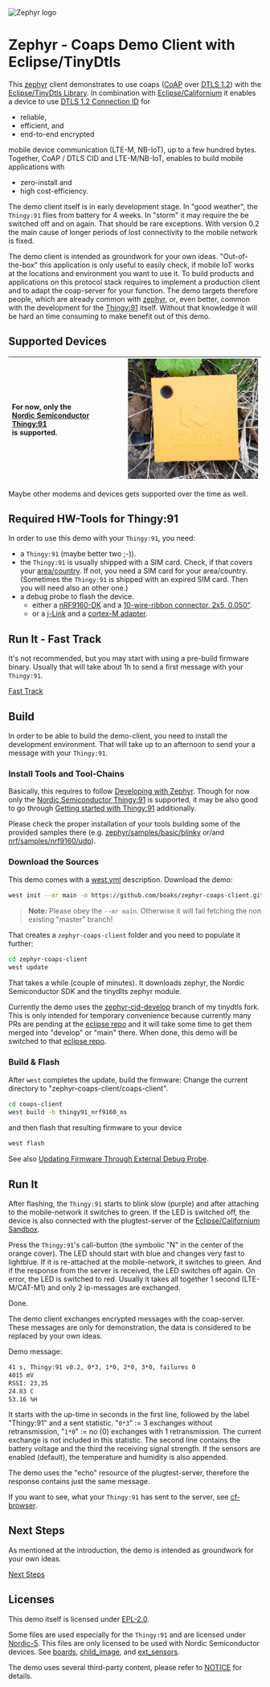 ![Zephyr logo](https://github.com/zephyrproject-rtos/zephyr/raw/main/doc/_static/images/kite.png)

# Zephyr - Coaps Demo Client with Eclipse/TinyDtls

This [zephyr](https://www.zephyrproject.org/) client demonstrates to use coaps ([CoAP](https://tools.ietf.org/html/rfc7252) over [DTLS 1.2](https://tools.ietf.org/html/rfc6347)) with the [Eclipse/TinyDtls Library](https://github.com/eclipse/tinydtls). In combination with [Eclipse/Californium](https://github.com/eclipse/californium) it enables a device to use [DTLS 1.2 Connection ID](https://tools.ietf.org/html/rfc9146) for 

- reliable, 
- efficient, and 
- end-to-end encrypted

mobile device communication (LTE-M, NB-IoT), up to a few hundred bytes. Together, CoAP / DTLS CID and LTE-M/NB-IoT, enables to build mobile applications with 

- zero-install and 
- high cost-efficiency.

The demo client itself is in early development stage. In "good weather", the `Thingy:91` flies from battery for 4 weeks. In "storm" it may require the be switched off and on again. That should be rare exceptions. With version 0.2 the main cause of longer periods of lost connectivity to the mobile network is fixed.

The demo client is intended as groundwork for your own ideas. "Out-of-the-box" this application is only useful to easily check, if mobile IoT works at the locations and environment you want to use it. To build products and applications on this protocol stack requires to implement a production client and to adapt the coap-server for your function. The demo targets therefore people, which are already common with [zephyr](https://www.zephyrproject.org/), or, even better, common with the development for the [Thingy:91](https://www.nordicsemi.com/Products/Development-hardware/Nordic-Thingy-91) itself.
Without that knowledge it will be hard an time consuming to make benefit out of this demo.

## Supported Devices

| For now, only the<br/> [Nordic Semiconductor Thingy:91](https://www.nordicsemi.com/Products/Development-hardware/Nordic-Thingy-91)<br/> is supported. | ![Thingy:91](./docu_images/thingy91.jpg) |
| :- | - |

Maybe other modems and devices gets supported over the time as well.

## Required HW-Tools for Thingy:91

In order to use this demo with your `Thingy:91`, you need:

- a `Thingy:91` (maybe better two ;-)).
- the `Thingy:91` is usually shipped with a SIM card. Check, if that covers your [area/country](https://www.nordicsemi.com/-/media/Software-and-other-downloads/3rd-party/iBasis-simplified-coverage-map-for-web.pdf). If not, you need a SIM card for your area/country. (Sometimes the `Thingy:91` is shipped with an expired SIM card. Then you will need also an other one.)
- a debug probe to flash the device.
   - either a [nRF9160-DK](https://www.nordicsemi.com/Products/Development-hardware/nRF9160-DK) and a [10-wire-ribbon connector, 2x5, 0.050"](https://www.digikey.com/en/products/detail/harwin-inc/M50-9100542/4953091).
   - or a [j-Link](https://www.segger.com/products/debug-probes/j-link/) and a [cortex-M adapter](https://www.segger.com/products/debug-probes/j-link/accessories/adapters/9-pin-cortex-m-adapter/).

## Run It - Fast Track

It's not recommended, but you may start with using a pre-build firmware binary. Usually that will take about 1h to send a first message with your `Thingy:91`.

[Fast Track](./FASTTRACK.md)

## Build

In order to be able to build the demo-client, you need to install the development environment. That will take up to an afternoon to send your a message with your `Thingy:91`.

### Install Tools and Tool-Chains

Basically, this requires to follow [Developing with Zephyr](https://docs.zephyrproject.org/latest/develop/index.html).
Though for now only the [Nordic Semiconductor Thingy:91](https://www.nordicsemi.com/Products/Development-hardware/Nordic-Thingy-91) is supported, it may be also good to go through [Getting started with Thingy:91](https://developer.nordicsemi.com/nRF_Connect_SDK/doc/latest/nrf/ug_thingy91_gsg.html) additionally.

Please check the proper installation of your tools building some of the provided samples there (e.g. [zephyr/samples/basic/blinky](https://github.com/zephyrproject-rtos/zephyr/tree/main/samples/basic/blinky) or/and [nrf/samples/nrf9160/udp](https://github.com/nrfconnect/sdk-nrf/tree/main/samples/nrf9160/udp)).

### Download the Sources

This demo comes with a [west.yml](./west.yml) description. Download the demo:

```sh
west init --mr main -m https://github.com/boaks/zephyr-coaps-client.git zephyr-coaps-client
```

> **Note:** 
Please obey the `--mr main`.
Otherwise it will fail fetching the non existing "master" branch!

That creates a `zephyr-coaps-client` folder and you need to populate it further:

```sh
cd zephyr-coaps-client
west update 
```

That takes a while (couple of minutes). It downloads zephyr, the Nordic Semiconductor SDK and the tinydlts zephyr module.

Currently the demo uses the [zephyr-cid-develop](https://github.com/boaks/tinydtls/tree/zephyr_cid_develop) branch of my tinydtls fork. This is only intended for temporary convenience because currently many PRs are pending at the [eclipse repo](https://github.com/eclipse/tinydtls) and it will take some time to get them merged into "develop" or "main" there. When done, this demo will be switched to that [eclipse repo](https://github.com/eclipse/tinydtls).

### Build & Flash

After `west` completes the update, build the firmware:
Change the current directory to "zephyr-coaps-client/coaps-client".

```sh
cd coaps-client
west build -b thingy91_nrf9160_ns
```

and then flash that resulting firmware to your device

```sh
west flash
```

See also [Updating Firmware Through External Debug Probe](https://developer.nordicsemi.com/nRF_Connect_SDK/doc/latest/nrf/ug_thingy91_gsg.html#updating-firmware-through-external-debug-probe).

## Run It

After flashing, the `Thingy:91` starts to blink slow (purple) and after attaching to the mobile-network it switches to green. If the LED is switched off, the device is also connected with the plugtest-server of the [Eclipse/Californium Sandbox](https://github.com/eclipse/californium#interop-server).

Press the `Thingy:91`'s call-button (the symbolic "N" in the center of the orange cover). The LED should start with blue and changes very fast to lightblue. If it is re-attached at the mobile-network, it switches to green. And if the response from the server is received, the LED switches off again. On error, the LED is switched to red. Usually it takes all together 1 second (LTE-M/CAT-M1) and only 2 ip-messages are exchanged.

Done.

The demo client exchanges encrypted messages with the coap-server. These messages are only for demonstration, the data is considered to be replaced by your own ideas.

Demo message:

```
41 s, Thingy:91 v0.2, 0*3, 1*0, 2*0, 3*0, failures 0
4015 mV
RSSI: 23,35
24.83 C
53.16 %H
```

It starts with the up-time in seconds in the first line, followed by the label "Thingy:91" and a sent statistic. "`0*3`" := 3 exchanges without retransmission, "`1*0`" := no (0) exchanges with 1 retransmission. The current exchange is not included in this statistic. The second line contains the battery voltage and the third the receiving signal strength. If the sensors are enabled (default), the temperature and humidity is also appended.

The demo uses the "echo" resource of the plugtest-server, therefore the response contains just the same message.

If you want to see, what your `Thingy:91` has sent to the server, see [cf-browser](./CFBROWSER.md).

## Next Steps

As mentioned at the introduction, the demo is intended as groundwork for your own ideas. 

[Next Steps](./NEXTSTEPS.md)  

## Licenses

This demo itself is licensed under [EPL-2.0](./licenses/EPL-2.0.txt).

Some files are used especially for the `Thingy:91` and are licensed under [Nordic-5](./licenses/Nordic-5.txt). This files are only licensed to be used with Nordic Semiconductor devices.
See [boards](./boards), [child_image](./child_image), and [ext_sensors](./src/ext_sensors).

The demo uses several third-party content, please refer to [NOTICE](NOTICE.md) for details.

